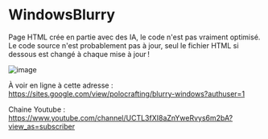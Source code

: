 # WindowsBlurry
Page HTML crée en partie avec des IA, le code n'est pas vraiment optimisé. Le code source n'est probablement pas à jour, seul le fichier HTML si dessous est changé à chaque mise à jour !

![image](https://github.com/Polocrafting/WindowsBlurry/assets/66182722/72f5e8b1-456b-43c5-ab4b-8e8ce0d3c704)

À voir en ligne à cette adresse : https://sites.google.com/view/polocrafting/blurry-windows?authuser=1

Chaine Youtube : https://www.youtube.com/channel/UCTL3fXI8aZnYweRvys6m2bA?view_as=subscriber
